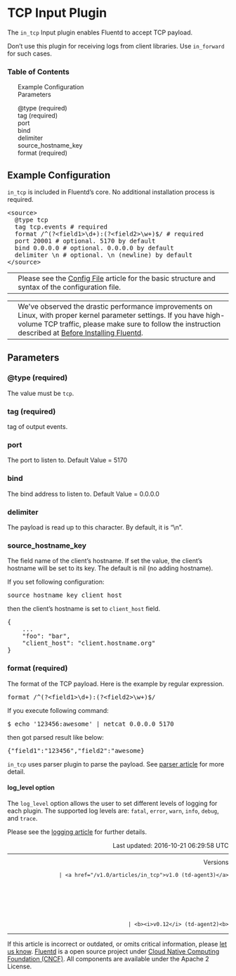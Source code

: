 <hgroup>
<h1>TCP Input Plugin</h1>
</hgroup>
<p>The <code>in_tcp</code> Input plugin enables Fluentd to accept TCP payload.</p>
<p>Don’t use this plugin for receiving logs from client libraries. Use <code>in_forward</code> for such cases.</p>
<a name="example-configuration"></a>
<section id="table-of-contents"><h3>Table of Contents</h3>
<ul id="toc">
<li class="toc-item"><a href="#example-configuration">Example Configuration</a></li>
<li class="toc-item"><a href="#parameters">Parameters</a></li>
<ul class="sub-toc">
<li class="sub-toc-item"><a href="#@type-(required)">@type (required)</a></li>
<li class="sub-toc-item"><a href="#tag-(required)">tag (required)</a></li>
<li class="sub-toc-item"><a href="#port">port</a></li>
<li class="sub-toc-item"><a href="#bind">bind</a></li>
<li class="sub-toc-item"><a href="#delimiter">delimiter</a></li>
<li class="sub-toc-item"><a href="#source_hostname_key">source_hostname_key</a></li>
<li class="sub-toc-item"><a href="#format-(required)">format (required)</a></li>
</ul>
</ul>
</section>
<h2>Example Configuration</h2>
<p><code>in_tcp</code> is included in Fluentd’s core. No additional installation process is required.</p>
<pre class="CodeRay">&lt;source&gt;
  @type tcp
  tag tcp.events # required
  format /^(?&lt;field1&gt;\d+):(?&lt;field2&gt;\w+)$/ # required
  port 20001 # optional. 5170 by default
  bind 0.0.0.0 # optional. 0.0.0.0 by default
  delimiter \n # optional. \n (newline) by default
&lt;/source&gt;
</pre>
<table class="note">
<td class="icon"></td>
<td class="content">Please see the <a href="config-file">Config File</a> article for the basic structure and syntax of the configuration file.</td>
</table>
<table class="note">
<td class="icon"></td>
<td class="content">We've observed the drastic performance improvements on Linux, with proper kernel parameter settings. If you have high-volume TCP traffic, please make sure to follow the instruction described at <a href="before-install">Before Installing Fluentd</a>.</td>
</table>
<a name="parameters"></a><h2>Parameters</h2>
<a name="@type-(required)"></a><h3>@type (required)</h3>
<p>The value must be <code>tcp</code>.</p>
<a name="tag-(required)"></a><h3>tag (required)</h3>
<p>tag of output events.</p>
<a name="port"></a><h3>port</h3>
<p>The port to listen to. Default Value = 5170</p>
<a name="bind"></a><h3>bind</h3>
<p>The bind address to listen to. Default Value = 0.0.0.0</p>
<a name="delimiter"></a><h3>delimiter</h3>
<p>The payload is read up to this character. By default, it is “\n”.</p>
<a name="source_hostname_key"></a><h3>source_hostname_key</h3>
<p>The field name of the client’s hostname. If set the value, the client’s hostname will be set to its key. The default is nil (no adding hostname).</p>
<p>If you set following configuration:</p>
<pre class="CodeRay">source_hostname_key client_host
</pre>
<p>then the client’s hostname is set to <code>client_host</code> field.</p>
<pre class="CodeRay">{
    ...
    "foo": "bar",
    "client_host": "client.hostname.org"
}
</pre>
<a name="format-(required)"></a><h3>format (required)</h3>
<p>The format of the TCP payload. Here is the example by regular expression.</p>
<pre class="CodeRay">format /^(?&lt;field1&gt;\d+):(?&lt;field2&gt;\w+)$/
</pre>
<p>If you execute following command:</p>
<pre class="CodeRay"><span class="comment">$</span><span class="function"> echo '123456:awesome' | netcat 0.0.0.0 5170
</span></pre>
<p>then got parsed result like below:</p>
<pre class="CodeRay">{"field1":"123456","field2":"awesome}
</pre>
<p><code>in_tcp</code> uses parser plugin to parse the payload. See <a href="parser-plugin-overview">parser article</a> for more detail.</p>
<h4>log_level option</h4>
<p>The <code>log_level</code> option allows the user to set different levels of logging for each plugin. The supported log levels are: <code>fatal</code>, <code>error</code>, <code>warn</code>, <code>info</code>, <code>debug</code>, and <code>trace</code>.</p>
<p>Please see the <a href="logging">logging article</a> for further details.</p>
<div style="text-align:right">
  Last updated: 2016-10-21 06:29:58 UTC
  </div>
<hr size="1" style="margin-top: 10px; margin-bottom: 10px; color: rgba(0, 0, 0, .15);"/>
<div style="text-align:right">
Versions 
  
    
    | <a href="/v1.0/articles/in_tcp">v1.0 (td-agent3)</a>
    
  

  

  
    
    | <b><i>v0.12</i> (td-agent2)<b>
</b></b>
</div>
<hr size="1" style="margin-top: 10px; margin-bottom: 10px; color: rgba(0, 0, 0, .15);"/>
<p>
    If this article is incorrect or outdated, or omits critical information, please <a href="https://github.com/fluent/fluentd-docs/issues?state=open">let us know</a>. <a href="http://www.fluentd.org/">Fluentd</a> is a  open source project under <a href="https://cncf.io/">Cloud Native Computing Foundation (CNCF)</a>. All components are available under the Apache 2 License.
  </p>
